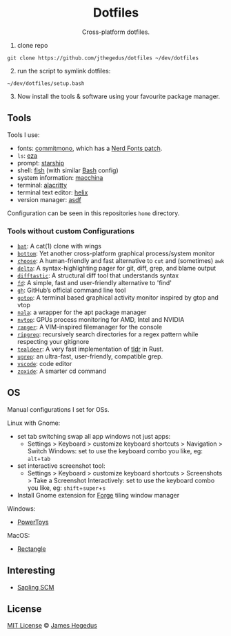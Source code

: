 <div style="text-align: center;">

# Dotfiles

Cross-platform dotfiles.

</div>

1. clone repo

  ```shell
  git clone https://github.com/jthegedus/dotfiles ~/dev/dotfiles
  ```

2. run the script to symlink dotfiles:

  ```shell
  ~/dev/dotfiles/setup.bash
  ```

3. Now install the tools & software using your favourite package manager.

## Tools

Tools I use:

* fonts: [commitmono](https://commitmono.com/), which has a [Nerd Fonts patch](https://github.com/ryanoasis/nerd-fonts).
* `ls`: [eza](https://eza.rocks/)
* prompt: [starship](https://starship.rs/)
* shell: [fish](https://fishshell.com/) (with similar [Bash](https://en.wikipedia.org/wiki/Bash_(Unix_shell)) config)
* system information: [macchina](https://github.com/Macchina-CLI/macchina)
* terminal: [alacritty](https://alacritty.org/)
* terminal text editor: [helix](https://helix-editor.com/)
* version manager: [asdf](https://asdf-vm.com)

Configuration can be seen in this repositories `home` directory.

### Tools without custom Configurations

* [`bat`](https://github.com/sharkdp/bat): A cat(1) clone with wings
* [`bottom`](https://github.com/ClementTsang/bottom): Yet another cross-platform graphical process/system monitor
* [`choose`](https://github.com/theryangeary/choose): A human-friendly and fast alternative to `cut` and (sometimes) `awk`
* [`delta`](https://github.com/dandavison/delta): A syntax-highlighting pager for git, diff, grep, and blame output
* [`difftastic`](https://difftastic.wilfred.me.uk/): A structural diff tool that understands syntax
* [`fd`](https://github.com/sharkdp/fd): A simple, fast and user-friendly alternative to 'find'
* [`gh`](https://github.com/cli/cli): GitHub’s official command line tool
* [`gotop`](https://github.com/xxxserxxx/gotop): A terminal based graphical activity monitor inspired by gtop and vtop
* [`nala`](https://github.com/volitank/nala): a wrapper for the apt package manager
* [`nvtop`](https://github.com/Syllo/nvtop): GPUs process monitoring for AMD, Intel and NVIDIA
* [`ranger`](https://github.com/ranger/ranger): A VIM-inspired filemanager for the console
* [`ripgrep`](https://github.com/BurntSushi/ripgrep): recursively search directories for a regex pattern while respecting your gitignore
* [`tealdeer`](https://github.com/dbrgn/tealdeer): A very fast implementation of [tldr](https://github.com/tldr-pages/tldr) in Rust.
* [`ugrep`](https://github.com/Genivia/ugrep): an ultra-fast, user-friendly, compatible grep.
* [`vscode`](https://code.visualstudio.com/): code editor
* [`zoxide`](https://github.com/ajeetdsouza/zoxide): A smarter cd command

## OS

Manual configurations I set for OSs.

Linux with Gnome:

* set tab switching swap all app windows not just apps:
  * Settings > Keyboard > customize keyboard shortcuts > Navigation > Switch Windows: set to use the keyboard combo you like, eg: `alt`+`tab`
* set interactive screenshot tool:
  * Settings > Keyboard > customize keyboard shortcuts > Screenshots > Take a Screenshot Interactively: set to use the keyboard combo you like, eg: `shift`+`super`+`s`
* Install Gnome extension for [Forge](https://github.com/forge-ext/forge) tiling window manager

Windows:

* [PowerToys](https://learn.microsoft.com/en-us/windows/powertoys/)

MacOS:

* [Rectangle](https://rectangleapp.com/)

## Interesting

* [Sapling SCM](https://sapling-scm.com/)

## License

[MIT License](LICENSE) © [James Hegedus](https://github.com/jthegedus/)
